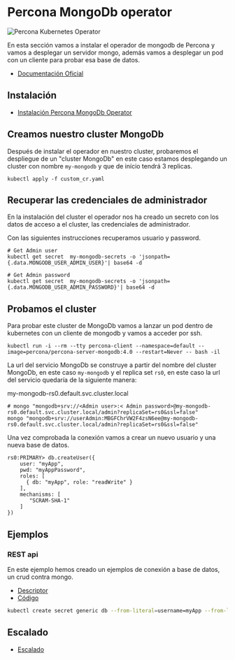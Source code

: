 # Percona MongoDb operator

![Percona Kubernetes Operator](https://www.percona.com/sites/all/themes/Porto_sub/img/doc-product-logos/kubernetes-mongodb-logo.png)

En esta sección vamos a instalar el operador de mongodb de Percona y vamos a desplegar un servidor mongo,
además vamos a desplegar un pod con un cliente para probar esa base de datos.

- [Documentación Oficial](https://www.percona.com/doc/kubernetes-operator-for-psmongodb/index.html)

## Instalación

- [Instalación Percona MongoDb Operator](install.md)

## Creamos nuestro cluster MongoDb

Después de instalar el operador en nuestro cluster,  probaremos el despliegue de un "cluster MongoDb" en este caso estamos desplegando un cluster con nombre `my-mongodb`
y que de início tendrá 3 replicas.

```shell
kubectl apply -f custom_cr.yaml
```

## Recuperar las credenciales de administrador

En la instalación del cluster el operador nos ha creado un secreto con los datos de acceso a el cluster, las credenciales de administrador.

Con las siguientes instrucciones recuperamos usuario y password.

```shell
# Get Admin user
kubectl get secret  my-mongodb-secrets -o 'jsonpath={.data.MONGODB_USER_ADMIN_USER}'| base64 -d

# Get Admin password
kubectl get secret  my-mongodb-secrets -o 'jsonpath={.data.MONGODB_USER_ADMIN_PASSWORD}'| base64 -d
```

## Probamos el cluster

Para probar este cluster de MongoDb vamos a lanzar un pod dentro de kubernetes con un cliente de mongodb y vamos a acceder por ssh.

```shell
kubectl run -i --rm --tty percona-client --namespace=default --image=percona/percona-server-mongodb:4.0 --restart=Never -- bash -il
```

La url del servicio MongoDb se construye a partir del nombre del cluster MongoDb, en este caso `my-mongodb` y el replica set  `rs0`, en este caso la url del servicio quedaría de la siguiente manera:

my-mongodb-rs0.default.svc.cluster.local

```shell
# mongo "mongodb+srv://<Admin user>:< Admin password>@my-mongodb-rs0.default.svc.cluster.local/admin?replicaSet=rs0&ssl=false"
mongo "mongodb+srv://userAdmin:MBGFChrVW2F4zsN6ee@my-mongodb-rs0.default.svc.cluster.local/admin?replicaSet=rs0&ssl=false"
```

Una vez comprobada la conexión vamos a crear un nuevo usuario y una nueva base de datos.

```mongo
rs0:PRIMARY> db.createUser({
    user: "myApp",
    pwd: "myAppPassword",
    roles: [
      { db: "myApp", role: "readWrite" }
    ],
    mechanisms: [
       "SCRAM-SHA-1"
    ]
})
```

## Ejemplos

### REST api

En este ejemplo hemos creado un ejemplos de conexión a base de datos, un crud contra mongo.

- [Descriptor](/Examples/openfaas/crud-mongo.yml)
- [Código](/Examples/openfaas/crud-mongo)

```sh
kubectl create secret generic db --from-literal=username=myApp --from-literal=password=myAppPassword -n openfaas-fn
```

## Escalado

- [Escalado](https://www.percona.com/doc/kubernetes-operator-for-psmongodb/scaling.html)
